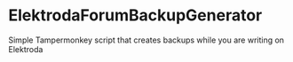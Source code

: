 # ElektrodaForumBackupGenerator
Simple Tampermonkey script that creates backups while you are writing on Elektroda
